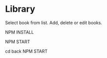 # Library
Select book from list. Add, delete or edit books.


NPM INSTALL


NPM START


cd back NPM START
